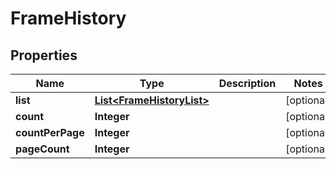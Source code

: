 # FrameHistory

## Properties
Name | Type | Description | Notes
------------ | ------------- | ------------- | -------------
**list** | [**List&lt;FrameHistoryList&gt;**](FrameHistoryList.md) |  |  [optional]
**count** | **Integer** |  |  [optional]
**countPerPage** | **Integer** |  |  [optional]
**pageCount** | **Integer** |  |  [optional]

